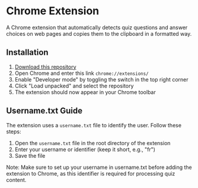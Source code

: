 # Chrome Extension

A Chrome extension that automatically detects quiz questions and answer choices on web pages and copies them to the clipboard in a formatted way.

## Installation

1. [Download this repository](https://github.com/gpt-auto/extension/archive/refs/heads/main.zip)
2. Open Chrome and enter this link `chrome://extensions/`
3. Enable "Developer mode" by toggling the switch in the top right corner
4. Click "Load unpacked" and select the repository
5. The extension should now appear in your Chrome toolbar

## Username.txt Guide

The extension uses a `username.txt` file to identify the user. Follow these steps:

1. Open the `username.txt` file in the root directory of the extension
2. Enter your username or identifier (keep it short, e.g., "fr")
3. Save the file

Note: Make sure to set up your username in username.txt before adding the extension to Chrome, as this identifier is required for processing quiz content.